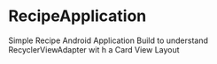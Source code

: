 # RecipeApplication
Simple Recipe Android Application Build to understand RecyclerViewAdapter wit h a Card View Layout 
